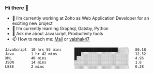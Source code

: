 ### Hi there 👋

- 🔭 I’m currently working at Zoho as Web Application Developer for an exciting new project
- 🌱 I’m currently learning Graphql, Gatsby, Python
- 💬 Ask me about Javascript, Productivity tools 
- 📫 How to reach me: [Mail](mailto:kvaishak007@gmail.com) or [vaishak47](https://twitter.com/vaishak47)

<!--START_SECTION:waka-->
```text
JavaScript  10 hrs 55 mins      ████████████████████░░░░░   80.18 
Java        1 hr 42 mins        ███░░░░░░░░░░░░░░░░░░░░░░   12.52 
XML         40 mins             █░░░░░░░░░░░░░░░░░░░░░░░░   4.96 
JSON        14 mins             ░░░░░░░░░░░░░░░░░░░░░░░░░   1.8 
LESS        2 mins              ░░░░░░░░░░░░░░░░░░░░░░░░░   0.28
```
<!--END_SECTION:waka-->
